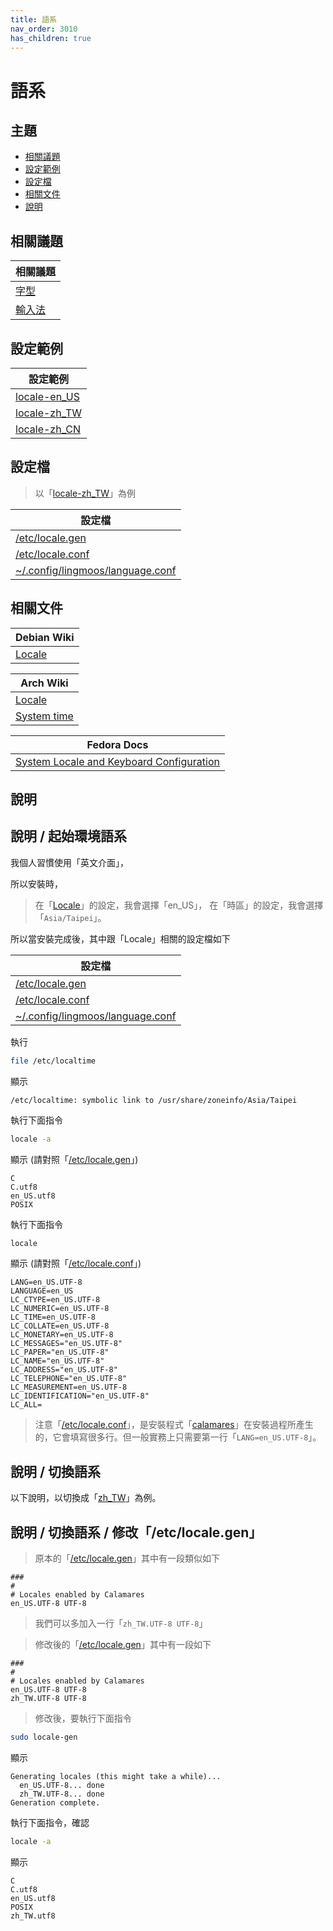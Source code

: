 ```yaml
---
title: 語系
nav_order: 3010
has_children: true
---
```



# 語系


## 主題

* [相關議題](#相關議題)
* [設定範例](#設定範例)
* [設定檔](#設定檔)
* [相關文件](#相關文件)
* [說明](#說明)



## 相關議題

| 相關議題 |
| ------- |
| [字型](https://samwhelp.github.io/note-about-lubuntu/read/subject/font.html) |
| [輸入法](https://samwhelp.github.io/note-about-lubuntu/read/subject/input-method.html) |




## 設定範例

| 設定範例 |
| ------- |
| [locale-en_US](https://github.com/samwhelp/lingmo-adjustment/tree/main/prototype/main/locale-config/locale/locale-en_US) |
| [locale-zh_TW](https://github.com/samwhelp/lingmo-adjustment/tree/main/prototype/main/locale-config/locale/locale-zh_TW) |
| [locale-zh_CN](https://github.com/samwhelp/lingmo-adjustment/tree/main/prototype/main/locale-config/locale/locale-zh_CN) |




## 設定檔

> 以「[locale-zh_TW](https://github.com/samwhelp/lingmo-adjustment/tree/main/prototype/main/locale-config/locale/locale-zh_TW)」為例

| 設定檔 |
| ----- |
| [/etc/locale.gen](https://github.com/samwhelp/lingmo-adjustment/blob/main/prototype/main/locale-config/locale/locale-zh_TW/asset/overlay/etc/locale.gen#L520-L521) |
| [/etc/locale.conf](https://github.com/samwhelp/lingmo-adjustment/blob/main/prototype/main/locale-config/locale/locale-zh_TW/asset/overlay/etc/locale.conf) |
| [~/.config/lingmoos/language.conf](https://github.com/samwhelp/lingmo-adjustment/blob/main/prototype/main/locale-config/locale/locale-zh_TW/asset/overlay/etc/skel/.config/lingmoos/language.conf) |




## 相關文件

| Debian Wiki |
| ---------- |
| [Locale](https://wiki.debian.org/Locale) |


| Arch Wiki |
| ---------- |
| [Locale](https://wiki.archlinux.org/title/Locale) |
| [System time](https://wiki.archlinux.org/title/System_time) |


| Fedora Docs |
| ---------- |
| [System Locale and Keyboard Configuration](https://docs.fedoraproject.org/en-US/fedora/latest/system-administrators-guide/basic-system-configuration/System_Locale_and_Keyboard_Configuration/) |




## 說明


## 說明 / 起始環境語系

我個人習慣使用「英文介面」，

所以安裝時，

> 在「[Locale](https://calamares.io/docs/location/)」的設定，我會選擇「en_US」，
> 在「時區」的設定，我會選擇「`Asia/Taipei`」。

所以當安裝完成後，其中跟「Locale」相關的設定檔如下

| 設定檔 |
| ----- |
| [/etc/locale.gen](https://github.com/samwhelp/lingmo-adjustment/blob/main/prototype/main/locale-config/sample/en_US/locale.gen#L517-L520) |
| [/etc/locale.conf](https://github.com/samwhelp/lingmo-adjustment/blob/main/prototype/main/locale-config/sample/en_US/locale.conf) |
| [~/.config/lingmoos/language.conf](https://github.com/samwhelp/lingmo-adjustment/blob/main/prototype/main/locale-config/sample/en_US/language.conf) |

執行

``` sh
file /etc/localtime
```

顯示

```
/etc/localtime: symbolic link to /usr/share/zoneinfo/Asia/Taipei
```




執行下面指令

``` sh
locale -a
```

顯示 (請對照「[/etc/locale.gen](https://github.com/samwhelp/lingmo-adjustment/blob/main/prototype/main/locale-config/sample/en_US/locale.gen#L517-L520)」)

```
C
C.utf8
en_US.utf8
POSIX
```




執行下面指令

``` sh
locale
```

顯示 (請對照「[/etc/locale.conf](https://github.com/samwhelp/lingmo-adjustment/blob/main/prototype/main/locale-config/sample/en_US/locale.conf)」)

```
LANG=en_US.UTF-8
LANGUAGE=en_US
LC_CTYPE=en_US.UTF-8
LC_NUMERIC=en_US.UTF-8
LC_TIME=en_US.UTF-8
LC_COLLATE=en_US.UTF-8
LC_MONETARY=en_US.UTF-8
LC_MESSAGES="en_US.UTF-8"
LC_PAPER="en_US.UTF-8"
LC_NAME="en_US.UTF-8"
LC_ADDRESS="en_US.UTF-8"
LC_TELEPHONE="en_US.UTF-8"
LC_MEASUREMENT=en_US.UTF-8
LC_IDENTIFICATION="en_US.UTF-8"
LC_ALL=
```

> 注意「[/etc/locale.conf](https://github.com/samwhelp/lingmo-adjustment/blob/main/prototype/main/locale-config/sample/en_US/locale.conf)」，是安裝程式「[calamares](https://github.com/calamares/calamares)」在安裝過程所產生的，它會填寫很多行。但一般實務上只需要第一行「`LANG=en_US.UTF-8`」。




## 說明 / 切換語系

以下說明，以切換成「[zh_TW](https://github.com/samwhelp/lingmo-adjustment/tree/main/prototype/main/locale-config/locale/locale-zh_TW)」為例。




## 說明 / 切換語系 / 修改「/etc/locale.gen」

> 原本的「[/etc/locale.gen](https://github.com/samwhelp/lingmo-adjustment/blob/main/prototype/main/locale-config/sample/en_US/locale.gen#L517-L520)」其中有一段類似如下


```
###
#
# Locales enabled by Calamares
en_US.UTF-8 UTF-8
```

> 我們可以多加入一行「`zh_TW.UTF-8 UTF-8`」

> 修改後的「[/etc/locale.gen](https://github.com/samwhelp/lingmo-adjustment/blob/main/prototype/main/locale-config/locale/locale-zh_TW/asset/overlay/etc/locale.gen#L520-L521)」其中有一段如下

```
###
#
# Locales enabled by Calamares
en_US.UTF-8 UTF-8
zh_TW.UTF-8 UTF-8
```

> 修改後，要執行下面指令

``` sh
sudo locale-gen
```

顯示

```
Generating locales (this might take a while)...
  en_US.UTF-8... done
  zh_TW.UTF-8... done
Generation complete.
```

執行下面指令，確認

``` sh
locale -a
```

顯示

```
C
C.utf8
en_US.utf8
POSIX
zh_TW.utf8
```

